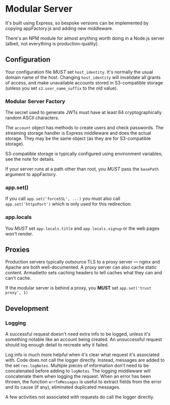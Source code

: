 # Modular Server

It's built using Express, so bespoke versions can be implemented by copying appFactory.js and adding new middleware.

There's an NPM module for almost anything worth doing in a Node.js server (albeit, not everything is production-quality).

## Configuration

Your configuration file *MUST* set `host_identity`.
It's normally the usual domain name of the host.
Changing `host_identity` will invalidate all grants of access, and make unavailable accounts stored in S3-compatible storage (unless you set `s3.user_name_suffix` to the old value).

### Modular Server Factory

The secret used to generate JWTs must have at least 64 cryptographically random ASCII characters.

The `account` object has methods to create users and check passwords.
The streaming storage handler is Express middleware and does the actual storage.
They may be the same object (as they are for S3-compatible storage).

S3-compatible storage is typically configured using environment variables; see the note for details.

If your server runs at a path other than root, you *MUST* pass the `basePath` argument to appFactory.

### app.set()

If you call `app.set('forceSSL', ...)` you must also call `app.set('httpsPort')` which is only used for this redirection.

### app.locals

You *MUST* set `app.locals.title` and `app.locals.signup` or the web pages won't render.


## Proxies

Production servers typically outsource TLS to a proxy server — nginx and Apache are both well-documented.  A proxy server can also cache static content. Armadietto sets caching headers to tell caches what they can and can't cache.

If the modular server is behind a proxy, you **MUST** set
`app.set('trust proxy', 1)`

## Development

### Logging

A successful request doesn't need extra info to be logged,
unless it's something notable like an account being created.
An unsuccessful request should log enough detail to recreate
why it failed.

Log info is much more helpful when it's clear what request
it's associated with. Code does not call the logger directly. Instead, messages are added to the set `res.logNotes`.
Multiple pieces of information don't need to be concatenated before adding to `logNotes`.  The logging middleware will
concatenate them when logging the request.
When an error has been thrown, the function `errToMessages`
is useful to extract fields from the error and its cause
(if any), eliminated duplicated messages.

A few activities not associated with requests do call the
logger directly.
